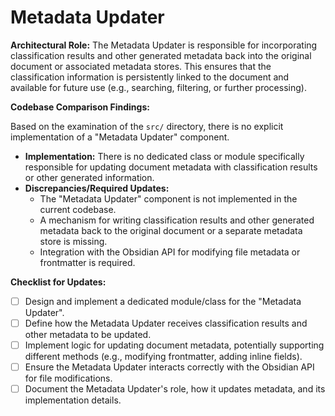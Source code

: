 # Metadata Updater

**Architectural Role:** The Metadata Updater is responsible for incorporating classification results and other generated metadata back into the original document or associated metadata stores. This ensures that the classification information is persistently linked to the document and available for future use (e.g., searching, filtering, or further processing).

**Codebase Comparison Findings:**

Based on the examination of the `src/` directory, there is no explicit implementation of a "Metadata Updater" component.

*   **Implementation:** There is no dedicated class or module specifically responsible for updating document metadata with classification results or other generated information.
*   **Discrepancies/Required Updates:**
    *   The "Metadata Updater" component is not implemented in the current codebase.
    *   A mechanism for writing classification results and other generated metadata back to the original document or a separate metadata store is missing.
    *   Integration with the Obsidian API for modifying file metadata or frontmatter is required.

**Checklist for Updates:**

*   [ ] Design and implement a dedicated module/class for the "Metadata Updater".
*   [ ] Define how the Metadata Updater receives classification results and other metadata to be updated.
*   [ ] Implement logic for updating document metadata, potentially supporting different methods (e.g., modifying frontmatter, adding inline fields).
*   [ ] Ensure the Metadata Updater interacts correctly with the Obsidian API for file modifications.
*   [ ] Document the Metadata Updater's role, how it updates metadata, and its implementation details.